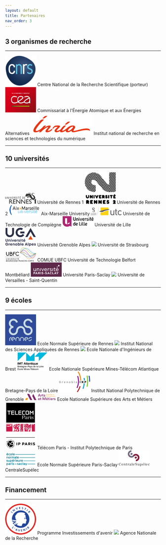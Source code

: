 ```yaml
---
layout: default
title: Partenaires
nav_order: 3
---
```


## 3 organismes de recherche
-------------------------

<img src='logos/cnrs.jpeg' width='100'>
Centre National de la Recherche Scientifique (porteur)

<img src='logos/cea.jpeg' width='100'>  
Commissariat à l'Énergie Atomique et aux Énergies Alternatives

<img src='logos/inria.png' width='200'>  
Institut national de recherche en sciences et technologies du numérique

* * *

## 10 universités
--------------

<img src='logos/ur1.png' width='100'>
Université de Rennes 1

<img src='logos/ur2.png' width='100'>
Université de Rennes 2

<img src='logos/amu.png' width='100'>
Aix-Marseille University

<img src='logos/utc.svg' width='100'>
Université de Technologie de Compiègne

<img src='logos/ulille.png' width='100'>  
Université de Lille

<img src='logos/uga.svg' width='100'>
Université Grenoble Alpes

<img src='logos/unistra.jpg' width='100'>  
Université de Strasbourg

<img src='logos/ubfc.png' width='100'>
COMUE UBFC Université de Technologie Belfort Montbéliard

<img src='logos/upsaclay.png' width='100'>
Université Paris-Saclay

<img src='logos/uvsq.jpg' width='100'>
Université de Versailles - Saint-Quentin

* * *

## 9 écoles
--------

<img src='logos/ens-rennes.svg' width='100'>
Ecole Normale Supérieure de Rennes

<img src='logos/insa-rennes.jpg' width='100'>
Institut National des Sciences Appliquées de Rennes

<img src='logos/enib.jpg' width='100'>
Ecole Nationale d'Ingénieurs de Brest

<img src='logos/imt-atlantique.png' width='100'> 
Ecole Nationale Supérieure Mines-Télécom Atlantique Bretagne-Pays de la Loire

<img src='logos/inpg.svg' width='100'>
Institut National Polytechnique de Grenoble

<img src='logos/ensam.png' width='100'>
Ecole Nationale Supérieure des Arts et Métiers

<img src='logos/telecom.png' width='100'>
Télécom Paris - Institut Polytechnique de Paris

<img src='logos/ens-paris-saclay.png' width='100'>
Ecole Normale Supérieure Paris-Saclay

<img src='logos/cs.png' width='100'>
CentraleSupélec

* * *

## Financement
-----------

<img src='logos/pia.png' width='100'> 
Programme Investissements d'avenir

<img src='logos/anr.jpg' width='100'>
Agence Nationale de la Recherche
